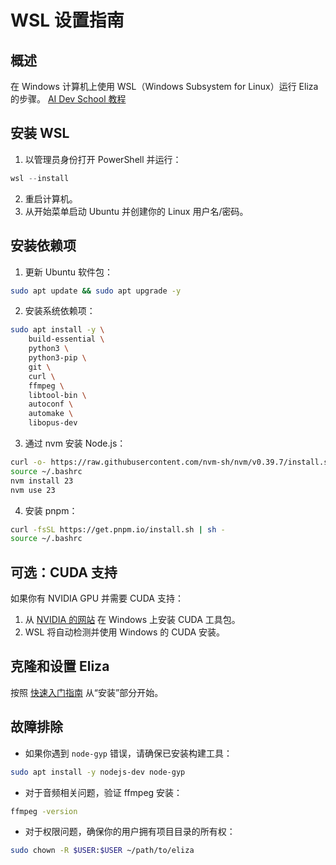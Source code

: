 # WSL 设置指南

## 概述

在 Windows 计算机上使用 WSL（Windows Subsystem for Linux）运行 Eliza 的步骤。
[AI Dev School 教程](https://www.youtube.com/watch?v=ArptLpQiKfI)

## 安装 WSL

1. 以管理员身份打开 PowerShell 并运行：

```powershell
wsl --install
```

2. 重启计算机。
3. 从开始菜单启动 Ubuntu 并创建你的 Linux 用户名/密码。

## 安装依赖项

1. 更新 Ubuntu 软件包：

```bash
sudo apt update && sudo apt upgrade -y
```

2. 安装系统依赖项：

```bash
sudo apt install -y \
    build-essential \
    python3 \
    python3-pip \
    git \
    curl \
    ffmpeg \
    libtool-bin \
    autoconf \
    automake \
    libopus-dev
```

3. 通过 nvm 安装 Node.js：

```bash
curl -o- https://raw.githubusercontent.com/nvm-sh/nvm/v0.39.7/install.sh | bash
source ~/.bashrc
nvm install 23
nvm use 23
```

4. 安装 pnpm：

```bash
curl -fsSL https://get.pnpm.io/install.sh | sh -
source ~/.bashrc
```

## 可选：CUDA 支持

如果你有 NVIDIA GPU 并需要 CUDA 支持：

1. 从 [NVIDIA 的网站](https://developer.nvidia.com/cuda-downloads) 在 Windows 上安装 CUDA 工具包。
2. WSL 将自动检测并使用 Windows 的 CUDA 安装。

## 克隆和设置 Eliza

按照 [快速入门指南](../quickstart.md) 从“安装”部分开始。

## 故障排除

- 如果你遇到 `node-gyp` 错误，请确保已安装构建工具：

```bash
sudo apt install -y nodejs-dev node-gyp
```

- 对于音频相关问题，验证 ffmpeg 安装：

```bash
ffmpeg -version
```

- 对于权限问题，确保你的用户拥有项目目录的所有权：

```bash
sudo chown -R $USER:$USER ~/path/to/eliza
```
